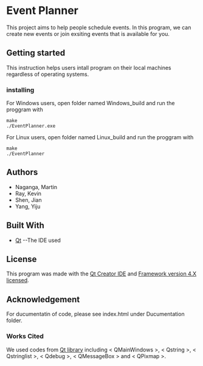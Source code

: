 # Event Planner
This project aims to help people schedule events. In this program, we can create new events or join exsiting events that is available for you.

## Getting started
This instruction helps users intall program on their local machines regardless of operating systems.
### installing
For Windows users, open folder named Windows_build and run the proggram with
```
make
./EventPlanner.exe
```
For Linux users, open folder named Linux_build and run the proggram with
```
make
./EventPlanner
```

## Authors
* Naganga, Martin
* Ray, Kevin
* Shen, Jian
* Yang, Yiju

## Built With
* [Qt](https://www.qt.io/qt-features-libraries-apis-tools-and-ide") --The IDE used

## License
This program was made with the [Qt Creator IDE](https://www.qt.io/qt-features-libraries-apis-tools-and-ide") and [Framework version 4.X licensed](https://www.gnu.org/licenses/licenses.html#GPL).

## Acknowledgement
For ducumentatin of code, please see index.html under Ducumentation folder.

### Works Cited
We used codes from [Qt library](http://doc.qt.io/qt-5/reference-overview.html) including < QMainWindows >, < Qstring >, < Qstringlist >, < Qdebug >, < QMessageBox > and < QPixmap >.
